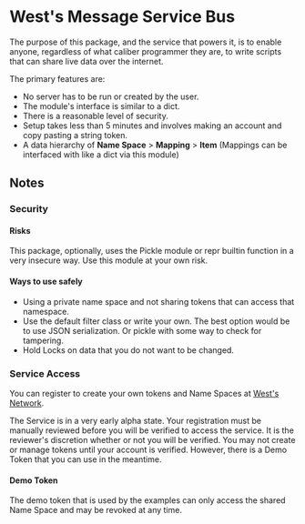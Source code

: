 # West's Message Service Bus

The purpose of this package, and the service that powers it, is to enable anyone, regardless of what caliber
programmer they are, to write scripts that can share live data over the internet.

The primary features are:

 - No server has to be run or created by the user.
 - The module's interface is similar to a dict.
 - There is a reasonable level of security.
 - Setup takes less than 5 minutes and involves making an account and copy pasting a string token.
 - A data hierarchy of **Name Space** > **Mapping** > **Item** (Mappings can be interfaced with like a dict via this module)

## Notes

### Security

#### Risks
This package, optionally, uses the Pickle module or repr builtin function in a very insecure way. Use this module
at your own risk.

#### Ways to use safely
 - Using a private name space and not sharing tokens that can access that namespace.
 - Use the default filter class or write your own. The best option would be to use JSON serialization. Or
pickle with some way to check for tampering.
 - Hold Locks on data that you do not want to be changed.

### Service Access
You can register to create your own tokens and Name Spaces at [West's Network](https://westd.dev).

The Service is in a very early alpha state. Your registration must be manually reviewed before you will be
verified to access the service. It is the reviewer's discretion whether or not you will be verified. You may
not create or manage tokens until your account is verified. However, there is a Demo Token that you can use
in the meantime.

#### Demo Token
The demo token that is used by the examples can only access the shared Name Space and may be revoked at any
time.


